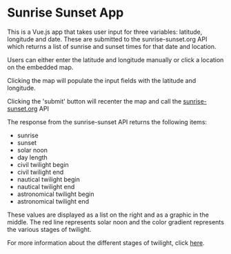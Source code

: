 # Sunrise Sunset App

This is a Vue.js app that takes user input for three variables: latitude, 
longitude and date. These are submitted to the sunrise-sunset.org API 
which returns a list of sunrise and sunset times for that date and location. 

Users can either enter the latitude and longitude manually or click a 
location on the embedded map.

Clicking the map will populate the input fields with the latitude and 
longitude.

Clicking the 'submit' button will recenter the map and call the 
[sunrise-sunset.org](https://sunrise-sunset.org/api) API

The response from the sunrise-sunset API returns the following items:

+ sunrise
+ sunset
+ solar noon
+ day length
+ civil twilight begin
+ civil twilight end
+ nautical twilight begin
+ nautical twilight end
+ astronomical twilight begin
+ astronomical twilight end

These values are displayed as a list on the right and as a graphic in the middle. 
The red line represents solar noon and the color gradient represents the various stages of twilight.

For more information about the different stages of twilight, click [here](https://en.wikipedia.org/wiki/Twilight). 



